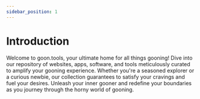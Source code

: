 ```yaml
---
sidebar_position: 1
---
```


# Introduction

Welcome to goon.tools, your ultimate home for all things gooning! Dive into our repository of websites, apps, software, and tools meticulously curated to amplify your gooning experience. Whether you're a seasoned explorer or a curious newbie, our collection guarantees to satisfy your cravings and fuel your desires. Unleash your inner gooner and redefine your boundaries as you journey through the horny world of gooning.
